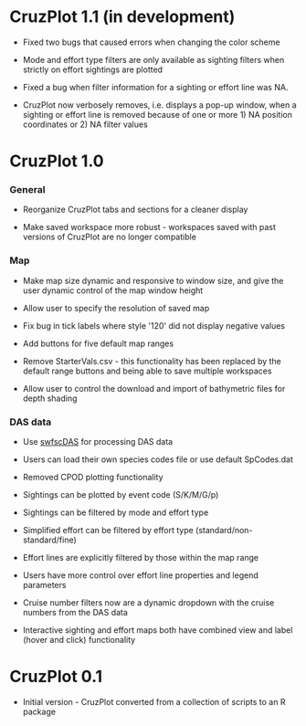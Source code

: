 # CruzPlot 1.1 (in development)

* Fixed two bugs that caused errors when changing the color scheme

* Mode and effort type filters are only available as sighting filters when strictly on effort sightings are plotted

* Fixed a bug when filter information for a sighting or effort line was NA. 

* CruzPlot now verbosely removes, i.e. displays a pop-up window, when a sighting or effort line is removed because of one or more 1) NA position coordinates or 2) NA filter values


# CruzPlot 1.0

### General

* Reorganize CruzPlot tabs and sections for a cleaner display

* Make saved workspace more robust - workspaces saved with past versions of CruzPlot are no longer compatible

### Map

* Make map size dynamic and responsive to window size, and give the user dynamic control of the map window height

* Allow user to specify the resolution of saved map

* Fix bug in tick labels where style '120' did not display negative values

* Add buttons for five default map ranges

* Remove StarterVals.csv - this functionality has been replaced by the default range buttons and being able to save multiple workspaces

* Allow user to control the download and import of bathymetric files for depth shading

### DAS data

* Use [swfscDAS](https://smwoodman.github.io/swfscDAS/) for processing DAS data

* Users can load their own species codes file or use default SpCodes.dat

* Removed CPOD plotting functionality

* Sightings can be plotted by event code (S/K/M/G/p)

* Sightings can be filtered by mode and effort type

* Simplified effort can be filtered by effort type (standard/non-standard/fine)

* Effort lines are explicitly filtered by those within the map range

* Users have more control over effort line properties and legend parameters

* Cruise number filters now are a dynamic dropdown with the cruise numbers from the DAS data

* Interactive sighting and effort maps both have combined view and label (hover and click) functionality


# CruzPlot 0.1
* Initial version - CruzPlot converted from a collection of scripts to an R package
